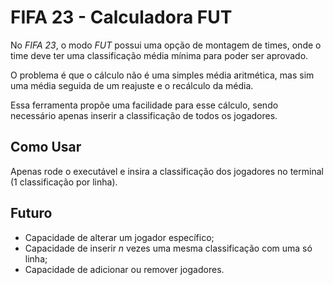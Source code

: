 # FIFA 23 - Calculadora FUT

No _FIFA 23_, o modo _FUT_ possui uma opção de montagem de times, onde o time deve ter uma classificação média mínima para poder ser aprovado.

O problema é que o cálculo não é uma simples média aritmética, mas sim uma média seguida de um reajuste e o recálculo da média.

Essa ferramenta propõe uma facilidade para esse cálculo, sendo necessário apenas inserir a classificação de todos os jogadores.

## Como Usar

Apenas rode o executável e insira a classificação dos jogadores no terminal (1 classificação por linha).

## Futuro
- Capacidade de alterar um jogador específico;
- Capacidade de inserir _n_ vezes uma mesma classificação com uma só linha;
- Capacidade de adicionar ou remover jogadores.